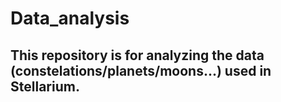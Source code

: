 # Data_analysis

## This repository is for analyzing the data (constelations/planets/moons...) used in Stellarium. 
